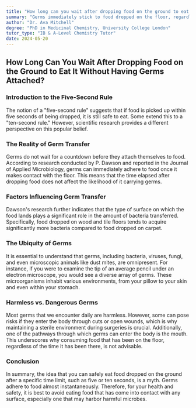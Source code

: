 ```yaml
---
title: "How long can you wait after dropping food on the ground to eat it without having germs attached? Some say it's a five-second rule, others say ten."
summary: "Germs immediately stick to food dropped on the floor, regardless of the 'five-second rule'. Research shows wood and tile floors transfer more bacteria than carpet.  While most germs are harmless, avoid eating food off the floor for your health."
author: "Dr. Ava Mitchell"
degree: "PhD in Medicinal Chemistry, University College London"
tutor_type: "IB & A-Level Chemistry Tutor"
date: 2024-05-20
---
```


## How Long Can You Wait After Dropping Food on the Ground to Eat It Without Having Germs Attached?

### Introduction to the Five-Second Rule

The notion of a "five-second rule" suggests that if food is picked up within five seconds of being dropped, it is still safe to eat. Some extend this to a "ten-second rule." However, scientific research provides a different perspective on this popular belief.

### The Reality of Germ Transfer

Germs do not wait for a countdown before they attach themselves to food. According to research conducted by P. Dawson and reported in the Journal of Applied Microbiology, germs can immediately adhere to food once it makes contact with the floor. This means that the time elapsed after dropping food does not affect the likelihood of it carrying germs. 

### Factors Influencing Germ Transfer

Dawson's research further indicates that the type of surface on which the food lands plays a significant role in the amount of bacteria transferred. Specifically, food dropped on wood and tile floors tends to acquire significantly more bacteria compared to food dropped on carpet. 

### The Ubiquity of Germs

It is essential to understand that germs, including bacteria, viruses, fungi, and even microscopic animals like dust mites, are omnipresent. For instance, if you were to examine the tip of an average pencil under an electron microscope, you would see a diverse array of germs. These microorganisms inhabit various environments, from your pillow to your skin and even within your stomach. 

### Harmless vs. Dangerous Germs

Most germs that we encounter daily are harmless. However, some can pose risks if they enter the body through cuts or open wounds, which is why maintaining a sterile environment during surgeries is crucial. Additionally, one of the pathways through which germs can enter the body is the mouth. This underscores why consuming food that has been on the floor, regardless of the time it has been there, is not advisable.

### Conclusion

In summary, the idea that you can safely eat food dropped on the ground after a specific time limit, such as five or ten seconds, is a myth. Germs adhere to food almost instantaneously. Therefore, for your health and safety, it is best to avoid eating food that has come into contact with any surface, especially one that may harbor harmful microbes.
    
